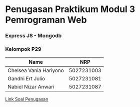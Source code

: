# Penugasan Praktikum Modul 3 Pemrograman Web

### Express JS - Mongodb

### Kelompok P29

| Name                              |     NRP    |
| ----------------------------------|------------|
| Chelsea Vania Hariyono            | 5027231003 | 
| Gandhi Ert Julio                  | 5027231081 |
| Nabiel Nizar Anwari               | 5027231087 |

[Link Soal Penugasan](https://docs.google.com/document/d/1KBSOGnfLLXbWRREdn0qJmqiepc5AdzTX/edit?usp=sharing&ouid=117777562198514728911&rtpof=true&sd=true)
